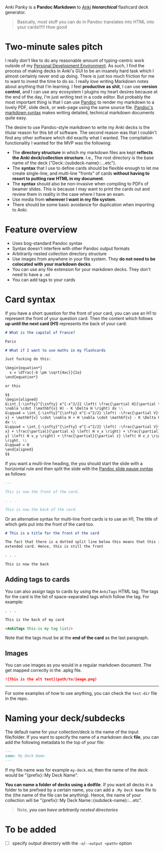 <!-- TODO: Make Logo With Project Title underneath -->

Anki Panky is a **Pandoc Markdown** to [Anki](https://apps.ankiweb.net)
***hierarchical*** flashcard deck generator.

> Basically, most stuff you can do in Pandoc translates into HTML into your
> cards!!!!! How good

# Two-minute sales pitch

I really *don't* like to do any reasonable amount of typing-centric work outside
of my [Personal Development
Environment](https://youtu.be/QMVIJhC9Veg?si=hbYKs0gk7xSrLfuw). As such, I find
the process of making decks in Anki's GUI to be an insanely hard task which I
almost certainly never end up doing. There is just too much friction for me to
want to invest the time to do so. I really *love* writing Markdown notes about
anything that I'm learning. I feel **productive as shit**, I can use **version
control**, and I can use any ecosystem I plugins my heart desires because at the
end of the day, I'm just writing text in a code editor. But probably the most
important thing is that I can use [Pandoc](https://pandoc.org) to render my
markdown to a lovely PDF, slide deck, or web-page using the same source file.
[Pandoc's markdown syntax](https://pandoc.org/MANUAL.html#pandocs-markdown)
makes writing detailed, technical markdown documents quite easy.

The desire to use Pandoc-style markdown to write my Anki decks is the titular
reason for this bit of software. The second reason was that I couldn't find any
other software which did exactly what I wanted. The compilation functionality I
wanted for the MVP was the following:

- The **directory structure** in which my markdown files are kept **reflects the
  Anki deck/collection structure**. I.e., The root directory is the base name of
  the deck ("Deck::{subdeck-name}::...etc").
- The **syntax** that I use to define cards should be flexible enough to let me
  create single-line, and multi-line "fronts" of cards **without having to
  resort to putting raw HTML in my document**.
- The **syntax** should also be non-invasive when compiling to PDFs of beamer
  slides. This is because I may want to print the cards out and review them in
  reality in the case where I have an exam.
- Use media from **wherever I want in my file system**.
- There should be some basic avoidance for duplication when importing to Anki.

# Feature overview

- Uses bog-standard Pandoc syntax
- Syntax doesn't interfere with other Pandoc output formats
- Arbitrarily nested collection directory structure
- Use images from anywhere in your file system. They **do not need to be
  colocated with your markdown decks**.
- You can use any file extension for your markdown decks. They don't need to
  have a `.md`
- You can add tags to your cards

# Card syntax

If you have a short question for the front of your card, you can use an H1 to
represent the front of your question card. Then the content which follows **up
until the next card (H1)** represents the back of your card:

```markdown
# What is the capital of France?

Paris

# What if I want to use maths in my flashcards

Just fucking do this:

\begin{equation*}
  x = \dfrac{-b \pm \sqrt{4ac}}{2a}
\end{equation*}

or this

$$
\begin{aligned}
&\int_{-\infty}^{\infty} e^{-x^2/2} \left( \frac{\partial H}{\partial t} +
\nabla \cdot (\mathbf{v} H) - K \Delta H \right) dx \\
&\qquad = \int_{-\infty}^{\infty} e^{-x^2/2} \left( -\frac{\partial V}{\partial
x} + \mathbf{v} \cdot \nabla H + H \nabla \cdot \mathbf{v} - K \Delta H \right)
dx \\
&\qquad = \int_{-\infty}^{\infty} e^{-x^2/2} \left( -\frac{\partial V}{\partial
x} + \frac{\partial}{\partial x} \left( H v_x \right) + \frac{\partial}{\partial
y} \left( H v_y \right) + \frac{\partial}{\partial z} \left( H v_z \right)
\right. \\
&\qquad = 0
\end{aligned}
$$
```

If you want a multi-line heading, the you should start the slide with a
horizontal rule and then split the slide with the [Pandoc slide pause
syntax](https://pandoc.org/MANUAL.html#inserting-pauses) as follows:

```markdown
---

This is now the front of the card.

. . .

This is now the back of the card.
```

Or an alternative syntax for multi-line front cards is to use an H1, The title
of which gets put into the front of the card too.

```markdown
# This is a title for the front of the card

The fact that there is a dotted split line below this means that this is an
extended card. Hence, this is still the front

. . .

This is now the back
```

## Adding tags to cards

You can also assign tags to cards by using the `AnkiTags` HTML tag. The tags for
the card is the list of space-separated tags which follow the tag. For example:

```markdown
. . .

This is the back of my card

<AnkiTags this-is my tag list/>
```

Note that the tags must be at the **end of the card** as the last paragraph.

## Images

You can use images as you would in a regular markdown document. The get mapped
correctly in the .apkg file.

```markdown
![This is the alt text](path/to/image.png)
```

---

For some examples of how to use anything, you can check the `test-dir` file in
the repo.

# Naming your deck/subdecks

The default name for your collection/deck is the name of the input file/folder.
If you want to specify the name of a markdown deck **file**, you can add the
following metadata to the top of your file:

```markdown
---
name: My Deck Name
---
```

If my file name was for example `my-deck.md`, then the name of the deck would be
"{prefix}::My Deck Name".

**You can name a folder of decks using a dotfile**. If you want all decks in a
folder to be prefixed by a certain name, you can add a `.My Deck Name` file to
the (the name of the file can be anything). Hence, the name of your collection
will be "{prefix}::My Deck Name::{subdeck-name}::...etc".

> Note, ***you can have arbitrarily nested directories***

# To be added

- [ ] specify output directory with the `-o`/`--output <path>` option

